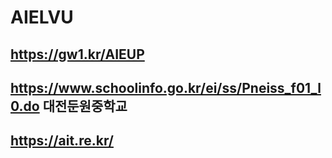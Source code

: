 # AIELVU

## https://gw1.kr/AIEUP
## https://www.schoolinfo.go.kr/ei/ss/Pneiss_f01_l0.do 대전둔원중학교
## https://ait.re.kr/
